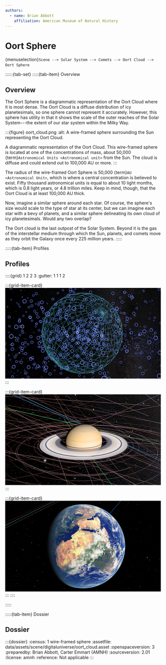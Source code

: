 ```yaml
---
authors:
  - name: Brian Abbott
    affiliation: American Museum of Natural History
---
```



# Oort Sphere

{menuselection}`Scene --> Solar System --> Comets --> Oort Cloud --> Oort Sphere`



::::::{tab-set}
:::::{tab-item} Overview

## Overview
The Oort Sphere is a diagrammatic representation of the Oort Cloud where it is most dense. The Oort Cloud is a diffuse distribution of icy planetesimals, so one sphere cannot represent it accurately. However, this sphere has utility in that it shows the scale of the outer reaches of the Solar System---the extent of our star system within the Milky Way.


:::{figure} oort_cloud.png
:alt: A wire-framed sphere surrounding the Sun representing the Oort Cloud.

A diagrammatic representation of the Oort Cloud. This wire-framed sphere is located at one of the concentrations of mass, about 50,000 {term}`Astronomical Units <Astronomical unit>` from the Sun. The cloud is diffuse and could extend out to 100,000 AU or more.
:::


The radius of the wire-framed Oort Sphere is 50,000 {term}`AU <Astronomical Unit>`, which is where a central concentration is believed to exist. Fifty thousand astronomical units is equal to about 10 light months, which is 0.8 light years, or 4.8 trillion miles. Keep in mind, though, that the Oort Cloud is at least 100,000 AU thick.

Now, imagine a similar sphere around each star. Of course, the sphere's size would scale to the type of star at its center, but we can imagine each star with a bevy of planets, and a similar sphere delineating its own cloud of icy planetesimals. Would any two overlap?

The Oort cloud is the last outpost of the Solar System. Beyond it is the gas of the interstellar medium through which the Sun, planets, and comets move as they orbit the Galaxy once every 225 million
years.
:::::


:::::{tab-item} Profiles

## Profiles



::::{grid} 1 2 2 3
:gutter: 1 1 1 2

:::{grid-item-card} [](/profiles/default/index)
[![default profile](/profiles/default/profile_default_icon.png)](/profiles/default/index)
:::


:::{grid-item-card} [](/profiles/default-full/index)
[![default-full profile](/profiles/default-full/profile_default_full_icon.png)](/profiles/default-full/index)
:::


:::{grid-item-card} [](/profiles/offline/index)
[![offline profile](/profiles/offline/profile_offline_icon.png)](/profiles/offline/index)
:::
::::

:::::


:::::{tab-item} Dossier

## Dossier

:::{dossier}
:census: 1 wire-framed sphere
:assetfile: data/assets/scene/digitaluniverse/oort_cloud.asset
:openspaceversion: 3
:preparedby: Brian Abbott, Carter Emmart (AMNH)
:sourceversion: 2.01
:license: amnh
:reference: Not applicable
:::
